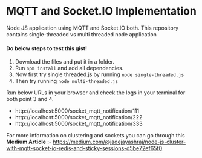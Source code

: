 # MQTT and Socket.IO Implementation
Node JS application using MQTT and Socket.IO both. This repository contains single-threaded vs multi threaded node application

#### Do below steps to test this gist!

1. Download the files and put it in a folder.
1. Run `npm install` and add all dependencies.
1. Now first try single threaded.js by running `node single-threaded.js`
1. Then try running `node multi-threaded.js`
 
Run below URLs in your browser and check the logs in your terminal for both point 3 and 4.
* http://localhost:5000/socket_mqtt_notification/111
* http://localhost:5000/socket_mqtt_notification/222
* http://localhost:5000/socket_mqtt_notification/333

For more information on clustering and sockets you can go through this **Medium Article** :- https://medium.com/@jadejayashraj/node-js-cluster-with-mqtt-socket-io-redis-and-sticky-sessions-d5be72ef65f0
